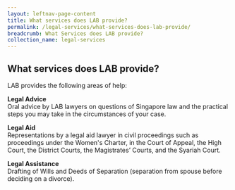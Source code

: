 ```yaml
---
layout: leftnav-page-content
title: What services does LAB provide?
permalink: /legal-services/what-services-does-lab-provide/
breadcrumb: What Services does LAB provide?
collection_name: legal-services
---
```


What services does LAB provide?
---

LAB provides the following areas of help:

**Legal Advice**<br>
Oral advice by LAB lawyers on questions of Singapore law and the practical steps you may take in the circumstances of your case.

**Legal Aid**<br>
Representations by a legal aid lawyer in civil proceedings such as proceedings under the Women's Charter, in the Court of Appeal, the High Court, the District Courts, the Magistrates’ Courts, and the Syariah Court.

**Legal Assistance**<br>
Drafting of Wills and Deeds of Separation (separation from spouse before deciding on a divorce).
